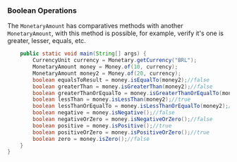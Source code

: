 ### Boolean Operations

The `MonetaryAmount` has comparatives methods with another `MonetaryAmount`, with this method is possible, for example, verify it's one is greater, lesser, equals, etc.


```java
    public static void main(String[] args) {
        CurrencyUnit currency = Monetary.getCurrency("BRL");
        MonetaryAmount money = Money.of(10, currency);
        MonetaryAmount money2 = Money.of(20, currency);
        boolean equalsToResult = money.isEqualTo(money2);//false
        boolean greaterThan = money.isGreaterThan(money2);//false
        boolean greaterThanOrEqualTo = money.isGreaterThanOrEqualTo(money2);//false
        boolean lessThan = money.isLessThan(money2);//true
        boolean lessThanOrEqualTo = money.isLessThanOrEqualTo(money2);//true
        boolean negative = money.isNegative();//false
        boolean negativeOrZero = money.isNegativeOrZero();//false
        boolean positive = money.isPositive();//true
        boolean positiveOrZero = money.isPositiveOrZero();//true
        boolean zero = money.isZero();//false
    }
}
```


